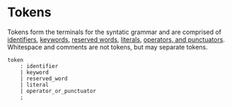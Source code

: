 # Tokens

Tokens form the terminals for the syntatic grammar and are comprised of [identifiers](identifiers.md), [keywords](keywords.md), [reserved words](reserved-words.md), [literals](literals.md), [operators, and punctuators](operators-and-punctuators.md). Whitespace and comments are not tokens, but may separate tokens.

```grammar
token
    : identifier
    | keyword
    | reserved_word
    | literal
    | operator_or_punctuator
    ;
```
